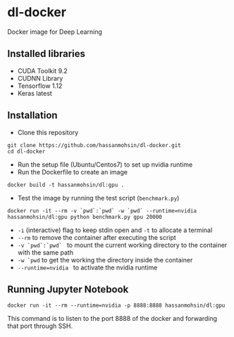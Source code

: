 # dl-docker
Docker image for Deep Learning

## Installed libraries
* CUDA Toolkit 9.2
* CUDNN Library 
* Tensorflow 1.12
* Keras  latest

## Installation
* Clone this repository 
```
git clone https://github.com/hassanmohsin/dl-docker.git
cd dl-docker
````
* Run the setup file (Ubuntu/Centos7) to set up nvidia runtime
* Run the Dockerfile to create an image 
```
docker build -t hassanmohsin/dl:gpu .
```
* Test the image by running the test script (```benchmark.py```)
```
docker run -it --rm -v `pwd`:`pwd` -w `pwd` --runtime=nvidia hassanmohsin/dl:gpu python benchmark.py gpu 20000
```
- ```-i``` (interactive) flag to keep stdin open and ```-t``` to allocate a terminal
- ```--rm``` to remove the container after executing the script
- ```-v `pwd`:`pwd` ``` to mount the current working directory to the container with the same path
- ```-w `pwd``` to get the working the directory inside the container
- ```--runtime=nvidia ``` to activate the nvidia runtime

## Running Jupyter Notebook

```
docker run -it --rm --runtime=nvidia -p 8888:8888 hassanmohsin/dl:gpu
```

This command is to listen to the port 8888 of the docker and forwarding that port through SSH.
